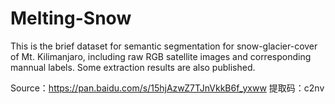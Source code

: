 # Melting-Snow
This is the brief dataset for semantic segmentation for snow-glacier-cover of Mt. Kilimanjaro, including raw RGB satellite images and corresponding mannual labels.
Some extraction results are also published.

Source：https://pan.baidu.com/s/15hjAzwZ7TJnVkkB6f_yxww  提取码：c2nv 

